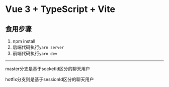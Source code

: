# Vue 3 + TypeScript + Vite

## 食用步骤
1. npm install
2. 后端代码执行`yarn server`
3. 前端代码执行`yarn dev`

---
master分支是基于socketId区分的聊天用户

hotfix分支则是基于sessionId区分的聊天用户
